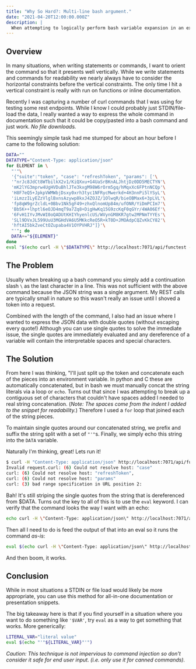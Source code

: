 ```yaml
---
title: "Why So Hard?: Multi-line bash argument."
date: "2021-04-20T12:00:00.000Z"
description: |
  When attempting to logically perform bash variable expansion in an expression similar to `'$VAR'` I found myself stumped for longer than I expected attempting to work around this limitation. This is my pitfalls and solutions to this problem.
---
```


## Overview

In many situations, when writing statements or commands, I want to orient the command so that it presents well vertically. While we write statements and commands for readability we nearly always have to consider the horizontal constraints before the vertical constraints. The only time I hit a vertical constraint is really with run on functions or inline documentation.

Recently I was capturing a number of curl commands that I was using for testing some rest endpoints. While I know I could probably just STDIN/file-load the data, I really wanted a way to express the whole command in documentation such that it could be copy/pasted into a bash command and just work. _No file downloads._

This seemingly simple task had me stumped for about an hour before I came to the following solution:

```sh
DATA=""
DATATYPE="Content-Type: application/json"
for ELEMENT in \
  "'"\
  '{"suite":"token", "case": "refreshToken", "params": ['\
  '"nrJc8JdCt8WTbilkX2v1/KiQXxu+G4UaSrBKnALJhtjDz0DD5MECTYN'\
  'mK2lYG3mprw4UgHVDuBhlJTe3kxgM98W6rOrm5gq/hMqxXc6FPtnNCQp'\
  'H8F7eQ5+JpkpVWMWbjDsxy0xrh3tyc1NFRycMwerkd+4H3nnPi5lYSyL'\
  'iLmzzILyEZzVlglBxnsAzywp8kxJ4ZOJZ/1OlwqR/bieOBMax6+3pLVL'\
  'fp8qW9grZcldL+0Bbv1Nk5gF49+zhxQlnomUp84m/ufONR/YiDmPCIm7'\
  'Bb5K++lhptl6eOJD4mqT9a7Zq8+DigHwKq15G9zcKqF0qGYr/4WA06Ef'\
  '6FvH1IYvJMvWI0oQADUtKHIYhyenlcUS/WVynGM8KR7gtw2MPNmTYYEs'\
  'SLl9DVxJL599UuU3MGHdVA6U5MKkcReO5R+kT0D+JMOAdpCQZvKkCY82'\
  'hftAI5bkZveCtOZupaba4V1OYPVHRJ"]}'\
  "'"; do
  DATA+="${ELEMENT}"
done
eval "$(echo curl -H \"$DATATYPE\" http://localhost:7071/api/functest -d $DATA)"
```

## The Problem

Usually when breaking up a bash command you simply add a continuation slash `\` as the last character in a line. This was not sufficient with the above command because the JSON string was a single argument. My REST calls are typically small in nature so this wasn't really an issue until I shoved a token into a request.

Combined with the length of the command, I also had an issue where I wanted to express the JSON data with double quotes (without escaping every quote!) Although you can use single quotes to solve the immediate issue, the single quotes are immediately evaluated and any dereference of a variable will contain the interpretable spaces and special characters.

## The Solution

From here I was thinking, "I'll just split up the token and concatenate each of the pieces into an environment variable. In python and C these are automatically concatenated, but in bash we must manually concat the string literals via a loop or `echo`. Turns out that since I was attempting to break up a contiguous set of characters that couldn't have spaces added I needed to real string
concatenation. (_Note: The spaces come from the indent I added to the snippet for readability._) Therefore I used a `for` loop that joined each of the string pieces.

To maintain single quotes around our concatenated string, we prefix and suffix the string split with a set of `"'"`s. Finally, we simply echo this string into the `DATA` variable.

Naturally I'm thinking, great! Lets run it!

```sh
$ curl -H "Content-Type: application/json" http://localhost:7071/api/functest -d $DATA
Invalid request.curl: (6) Could not resolve host: "case"
curl: (6) Could not resolve host: "refreshToken",
curl: (6) Could not resolve host: "params"
curl: (3) bad range specification in URL position 2:
```

Bah! It's still striping the single quotes from the string that is dereferenced from \$DATA. Turns out the key to all of this is to use the `eval` keyword. I can verify that the command looks the way I want with an echo:

```sh
echo curl -H \"Content-Type: application/json\" http://localhost:7071/api/functest -d $DATA
```

Then all I need to do is feed the output of that into an eval so it runs the command _as-is_:

```sh
eval $(echo curl -H \"Content-Type: application/json\" http://localhost:7071/api/functest -d $DATA)
```

And then boom, it works.

## Conclusion

While in most situations a STDIN or file load would likely be more appropriate, you can use this method for all-in-one documentation or presentation snippets.

The big takeaway here is that if you find yourself in a situation where you want to do something like `'$VAR'`, try `eval` as a way to get something that works. More generically:

```sh
LITERAL_VAR="literal value"
eval $(echo "'"${LITERAL_VAR}"'")
```

_Caution: This technique is not impervious to command injection so don't consider it safe for end user input. (i.e. only use it for canned commands)._
